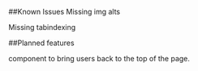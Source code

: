 ##Known Issues
Missing img alts

Missing tabindexing

##Planned features

<Scroll> component to bring users back to the top of the page.
  
 

